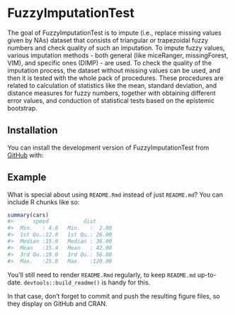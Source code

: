 
<!-- README.md is generated from README.Rmd. Please edit that file -->

# FuzzyImputationTest

<!-- badges: start -->
<!-- badges: end -->

The goal of FuzzyImputationTest is to impute (i.e., replace missing
values given by NAs) dataset that consists of triangular or trapezoidal
fuzzy numbers and check quality of such an imputation. To impute fuzzy
values, various imputation methods - both general (like miceRanger,
missingForest, VIM), and specific ones (DIMP) - are used. To check the
quality of the imputation process, the dataset without missing values
can be used, and then it is tested with the whole pack of procedures.
These procedures are related to calculation of statistics like the mean,
standard deviation, and distance measures for fuzzy numbers, together
with obtaining different error values, and conduction of statistical
tests based on the epistemic bootstrap.

## Installation

You can install the development version of FuzzyImputationTest from
[GitHub](https://github.com/) with:

## Example

What is special about using `README.Rmd` instead of just `README.md`?
You can include R chunks like so:

``` r
summary(cars)
#>      speed           dist       
#>  Min.   : 4.0   Min.   :  2.00  
#>  1st Qu.:12.0   1st Qu.: 26.00  
#>  Median :15.0   Median : 36.00  
#>  Mean   :15.4   Mean   : 42.98  
#>  3rd Qu.:19.0   3rd Qu.: 56.00  
#>  Max.   :25.0   Max.   :120.00
```

You’ll still need to render `README.Rmd` regularly, to keep `README.md`
up-to-date. `devtools::build_readme()` is handy for this.

In that case, don’t forget to commit and push the resulting figure
files, so they display on GitHub and CRAN.
